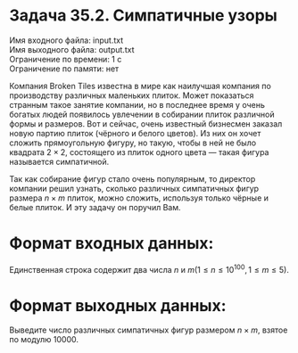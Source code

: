 # Задача 35.2. Симпатичные узоры
Имя входного файла: input.txt                                                                                                   
Имя выходного файла: output.txt                                                                                                 
Ограничение по времени: 1 с                                                                                                     
Ограничение по памяти: нет                                                                                                      

Компания Broken Tiles известна в мире как наилучшая компания по производству различных маленьких плиток. Может показаться странным такое занятие компании, но в последнее время у очень богатых людей появилось увлечении в собирании плиток различной формы и размеров. Вот и сейчас, очень известный бизнесмен заказал новую партию плиток (чёрного и белого цветов). Из них он хочет сложить прямоугольную фигуру, но такую, чтобы в ней не было квадрата $2 × 2$, состоящего из плиток одного цвета — такая фигура называется симпатичной.

Так как собирание фигур стало очень популярным, то директор компании решил узнать, сколько различных симпатичных фигур размера $n × m$ плиток, можно сложить, используя только чёрные и белые плиток. И эту задачу он поручил Вам.    

# Формат входных данных:

Единственная строка содержит два числа $n$ и $m (1 ≤ n ≤ 10^{100}, 1 ≤ m ≤ 5)$.

# Формат выходных данных:

Выведите число различных симпатичных фигур размером $n × m$, взятое по модулю $10000$.
